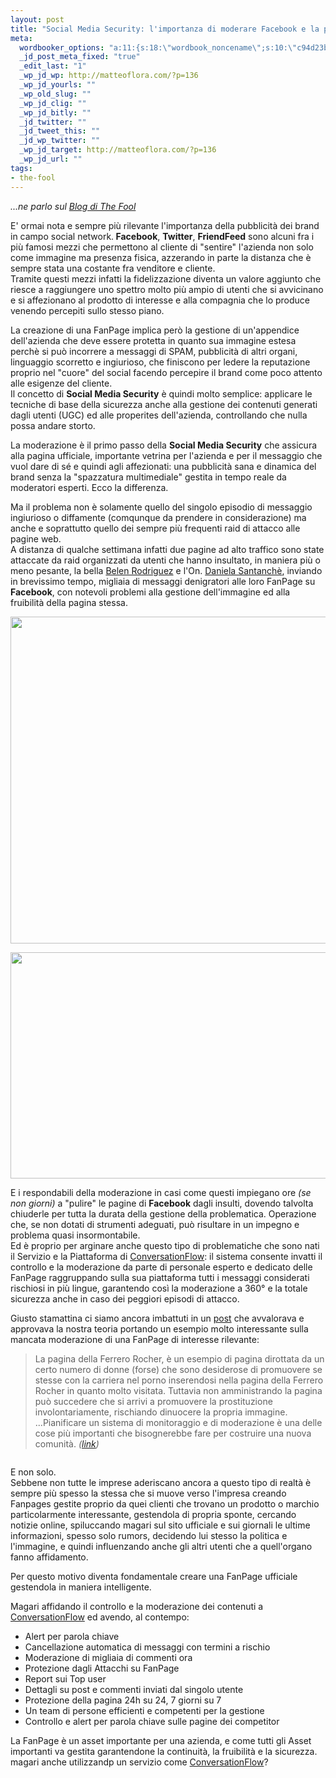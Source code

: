 ```yaml
--- 
layout: post
title: "Social Media Security: l'importanza di moderare Facebook e la propria FanPage"
meta: 
  wordbooker_options: "a:11:{s:18:\"wordbook_noncename\";s:10:\"c94d23be16\";s:18:\"wordbook_page_post\";s:15:\"131388540210117\";s:18:\"wordbook_orandpage\";s:1:\"2\";s:23:\"wordbook_default_author\";s:1:\"1\";s:23:\"wordbook_extract_length\";s:3:\"256\";s:19:\"wordbook_actionlink\";s:3:\"200\";s:26:\"wordbooker_publish_default\";s:2:\"on\";s:18:\"wordbook_attribute\";s:8:\"BlogPost\";s:24:\"wordbooker_status_update\";s:2:\"on\";s:29:\"wordbooker_status_update_text\";s:26:\": Post :  %title% - %link%\";s:20:\"wordbook_comment_get\";s:2:\"on\";}"
  _jd_post_meta_fixed: "true"
  _edit_last: "1"
  _wp_jd_wp: http://matteoflora.com/?p=136
  _wp_jd_yourls: ""
  _wp_old_slug: ""
  _wp_jd_clig: ""
  _wp_jd_bitly: ""
  _jd_twitter: ""
  _jd_tweet_this: ""
  _jd_wp_twitter: ""
  _wp_jd_target: http://matteoflora.com/?p=136
  _wp_jd_url: ""
tags: 
- the-fool
---
```

*...ne parlo sul [Blog di The Fool][tf]*

E' ormai nota e sempre più rilevante l'importanza della pubblicità dei brand in campo social network.<strong> Facebook</strong>, <strong>Twitter</strong>, <strong>FriendFeed</strong> sono alcuni fra i più famosi mezzi che permettono al cliente di "sentire" l'azienda non solo come immagine ma presenza fisica, azzerando in parte la distanza che è sempre stata una costante fra venditore e cliente.  
Tramite questi mezzi infatti la fidelizzazione diventa un valore aggiunto che riesce a raggiungere uno spettro molto più ampio di utenti che si avvicinano e si affezionano al prodotto di interesse e alla compagnia che lo produce venendo percepiti sullo stesso piano.  

La creazione di una FanPage implica però la gestione di un'appendice dell'azienda che deve essere protetta in quanto sua immagine estesa perchè si può incorrere a messaggi di SPAM, pubblicità di altri organi, linguaggio scorretto e ingiurioso, che finiscono per ledere la reputazione proprio nel "cuore" del social facendo percepire il brand come poco attento alle esigenze del cliente.  
Il concetto di <strong>Social Media Security</strong> è quindi molto semplice: applicare le tecniche di base della sicurezza anche alla gestione dei contenuti generati dagli utenti (UGC) ed alle properites dell'azienda, controllando che nulla possa andare storto.  

La moderazione è il primo passo della <strong>Social Media Security</strong> che assicura alla pagina ufficiale, importante vetrina per l'azienda e per il messaggio che vuol dare di sé e quindi agli affezionati: una pubblicità sana e dinamica del brand senza la "spazzatura multimediale" gestita in tempo reale da moderatori esperti. Ecco la differenza.  
  
Ma il problema non è solamente quello del singolo episodio di messaggio ingiurioso o diffamente (comqunque da prendere in considerazione) ma anche e soprattutto quello dei sempre più frequenti raid di attacco alle pagine web.  
A distanza di qualche settimana infatti due pagine ad alto traffico sono state attaccate da raid organizzati da utenti che hanno insultato, in maniera più o meno pesante, la bella [Belen Rodriguez][belen] e l'On. [Daniela Santanchè][santa], inviando in brevissimo tempo, migliaia di messaggi denigratori alle loro FanPage su <strong>Facebook</strong>, con notevoli problemi alla gestione dell'immagine ed alla fruibilità della pagina stessa.  

<a href="http://www.thefool.it/wp-content/uploads/2011/01/screen_santanche.png"><img src="http://www.thefool.it/wp-content/uploads/2011/01/screen_santanche-1024x837.png" alt="" title="screen_santanche" width="640" height="523" class="alignleft size-large wp-image-1369" /></a>

<a href="http://www.thefool.it/wp-content/uploads/2011/01/screen_belen1-e1296485340782.png"><img src="http://www.thefool.it/wp-content/uploads/2011/01/screen_belen1-e1296485340782.png" alt="" title="screen_belen" width="599" height="362" class="aligncenter size-full wp-image-1376" /></a>

E i respondabili della moderazione in casi come questi impiegano ore *(se non giorni)* a "pulire" le pagine di <strong>Facebook</strong> dagli insulti, dovendo talvolta chiuderle per tutta la durata della gestione della problematica. Operazione che, se non dotati di strumenti adeguati, può risultare in un impegno e problema quasi insormontabile.  
Ed è proprio per arginare anche questo tipo di problematiche che sono nati il Servizio e la Piattaforma di [ConversationFlow][cf]: il sistema consente invatti il controllo e la moderazione da parte di personale esperto e dedicato delle FanPage raggruppando sulla sua piattaforma tutti i messaggi considerati rischiosi in più lingue, garantendo così la moderazione a 360° e la totale sicurezza anche in caso dei peggiori episodi di attacco.  
  
Giusto stamattina ci siamo ancora imbattuti in un [post][1] che avvalorava e approvava la nostra teoria portando un esempio molto interessante sulla mancata moderazione di una FanPage di interesse rilevante:

> La pagina della Ferrero Rocher, è un esempio di pagina dirottata da un certo numero di donne (forse) che sono desiderose di promuovere se stesse con la carriera nel porno inserendosi nella pagina della Ferrero
Rocher in quanto molto visitata. Tuttavia non amministrando la pagina può succedere che si arrivi a promuovere la prostituzione involontariamente, rischiando dinuocere la propria immagine. ...Pianificare un sistema di monitoraggio e di moderazione è una delle cose più importanti che bisognerebbe fare per costruire una nuova comunità. *([link][1])*

<img src="http://blog.digichat.it/img/images/ferrerorocherpornspam.jpg/" alt="" />

E non solo.  
Sebbene non tutte le imprese aderiscano ancora a questo tipo di realtà è sempre più spesso la stessa che si muove verso l'impresa creando Fanpages gestite proprio da quei clienti che trovano un prodotto o marchio particolarmente interessante, gestendola di propria sponte, cercando notizie online, spiluccando magari sul sito ufficiale e sui giornali le ultime informazioni, spesso solo rumors, decidendo lui stesso la politica e l'immagine, e quindi influenzando anche gli altri utenti che a quell'organo fanno affidamento.  

Per questo motivo diventa fondamentale creare una FanPage ufficiale gestendola in maniera intelligente.  

Magari affidando il controllo e la moderazione dei contenuti a [ConversationFlow][cf] ed avendo, al contempo:

* Alert per parola chiave
* Cancellazione automatica di messaggi con termini a rischio
* Moderazione di migliaia di commenti ora
* Protezione dagli Attacchi su FanPage
* Report sui Top user
* Dettagli su post e commenti inviati dal singolo utente
* Protezione della pagina 24h su 24, 7 giorni su 7
* Un team di persone efficienti e competenti per la gestione
* Controllo e alert per parola chiave sulle pagine dei competitor

La FanPage è un asset importante per una azienda, e come tutti gli Asset importanti va gestita garantendone la continuità, la fruibilità e la sicurezza. magari anche utilizzandp un servizio come [ConversationFlow][cf]?  

[cf]: http://conversationflow.com
[belen]: http://www.thefool.it/wp-content/uploads/2011/01/screen_belen.png
[santa]: http://www.thefool.it/wp-content/uploads/2011/01/screen_santanche.png
[1]: http://blog.digichat.it/moderare-pagina-fan-facebook.htm
[tf]: http://www.thefool.it/2011/01/31/social-media-security-limportanza-di-moderare-facebook-e-la-propria-fanpage-per-lazienda/
